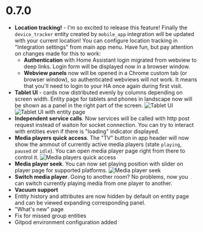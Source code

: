 # 0.7.0
- **Location tracking!** - I'm so excited to release this feature! Finally the `device_tracker` entity created by `mobile_app` integration will be updated with your current location! You can configure location tracking in "Integration settings" from main app menu. Have fun, but pay attention on changes made for this to work:
  - **Authentication** with Home Assistant login migrated from webview to deep links. Login form will be displayed now in a browser window.
  - **Webview panels** now will be opened in a Chrome custom tab (or browser window), so authenticated webviews will not work. It means that you'll need to login to your HA once again during first visit.
- **Tablet UI** - cards now distributed evenly by columns depending on screen width. Entity page for tablets and phones in landscape now will be shown as a panel in the right part of the screen.
![Tablet UI](http://ha-client.homemade.systems/assets/images/whats_new/0.7.0/tablet_ui_01.png)![Tablet UI with entity page](http://ha-client.homemade.systems/assets/images/whats_new/0.7.0/tablet_ui_02.png)
- **Independent service calls**. Now services will be called with http post request instead of waiton for socket connection. You can try to interact with entities even if there is "loading" indicator displayed.
- **Media players quick access**. The "TV" button in app header will now show the ammout of currently active media players (state `playing`, `paused` or `idle`). You can open media player page right from there to control it.
![Media players quick access](http://ha-client.homemade.systems/assets/images/whats_new/0.7.0/001.png)
- **Media player seek**. You can now set playing position with slider on player page for supported platforms.
![Media player seek](http://ha-client.homemade.systems/assets/images/whats_new/0.7.0/002.png)
- **Switch media player**. Going to another room? No problems, now you can switch currently playing media from one player to another.
- **Vacuum support**
- Entity history and attributes are now hidden by default on entity page and can be viewed expanding corresponding panel.
- "What's new" page
- Fix for missed group entities
- Gitpod environment configuration added
